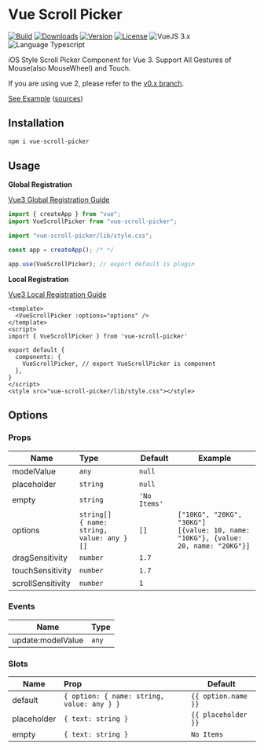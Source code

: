 # Vue Scroll Picker

<p>
  <a href="https://github.com/wan2land/vue-scroll-picker/actions/workflows/ci.yml"><img alt="Build" src="https://img.shields.io/github/actions/workflow/status/wan2land/vue-scroll-picker/ci.yml?branch=main&logo=github&style=flat-square" /></a>
  <a href="https://npmcharts.com/compare/vue-scroll-picker?minimal=true"><img alt="Downloads" src="https://img.shields.io/npm/dt/vue-scroll-picker.svg?style=flat-square" /></a>
  <a href="https://www.npmjs.com/package/vue-scroll-picker"><img alt="Version" src="https://img.shields.io/npm/v/vue-scroll-picker.svg?style=flat-square" /></a>
  <a href="https://www.npmjs.com/package/vue-scroll-picker"><img alt="License" src="https://img.shields.io/npm/l/vue-scroll-picker.svg?style=flat-square" /></a>
  <img alt="VueJS 3.x" src="https://img.shields.io/badge/vue.js-3.x-brightgreen.svg?style=flat-square" />
  <img alt="Language Typescript" src="https://img.shields.io/badge/language-Typescript-007acc.svg?style=flat-square" />
</p>

iOS Style Scroll Picker Component for Vue 3. Support All Gestures of Mouse(also
MouseWheel) and Touch.

If you are using vue 2, please refer to the
[v0.x branch](https://github.com/wan2land/vue-scroll-picker/tree/0.x-vue2).

[See Example](http://vue-scroll-picker.dist.be) ([sources](./example))

## Installation

```bash
npm i vue-scroll-picker
```

## Usage

**Global Registration**

[Vue3 Global Registration Guide](https://v3.vuejs.org/guide/component-registration.html#global-registration)

```js
import { createApp } from "vue";
import VueScrollPicker from "vue-scroll-picker";

import "vue-scroll-picker/lib/style.css";

const app = createApp(); /* */

app.use(VueScrollPicker); // export default is plugin
```

**Local Registration**

[Vue3 Local Registration Guide](https://v3.vuejs.org/guide/component-registration.html#local-registration)

```vue
<template>
  <VueScrollPicker :options="options" />
</template>
<script>
import { VueScrollPicker } from 'vue-scroll-picker'

export default {
  components: {
    VueScrollPicker, // export VueScrollPicker is component
  },
}
</script>
<style src="vue-scroll-picker/lib/style.css"></style>
```

## Options

### Props

| Name              | Type                                              | Default      | Example                                                                                   |
| ----------------- | :------------------------------------------------ | ------------ | ----------------------------------------------------------------------------------------- |
| modelValue        | `any`                                             | `null`       |                                                                                           |
| placeholder       | `string`                                          | `null`       |                                                                                           |
| empty             | `string`                                          | `'No Items'` |                                                                                           |
| options           | `string[]`<br /> `{ name: string, value: any }[]` | `[]`         | `["10KG", "20KG", "30KG"]`<br /> `[{value: 10, name: "10KG"}, {value: 20, name: "20KG"}]` |
| dragSensitivity   | `number`                                          | `1.7`        |                                                                                           |
| touchSensitivity  | `number`                                          | `1.7`        |                                                                                           |
| scrollSensitivity | `number`                                          | `1`          |                                                                                           |

### Events

| Name              | Type  |
| ----------------- | :---- |
| update:modelValue | `any` |

### Slots

| Name        | Prop                                       | Default             |
| ----------- | :----------------------------------------- | ------------------- |
| default     | `{ option: { name: string, value: any } }` | `{{ option.name }}` |
| placeholder | `{ text: string }`                         | `{{ placeholder }}` |
| empty       | `{ text: string }`                         | `No Items`          |
